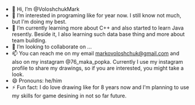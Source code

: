 - 👋 Hi, I’m @VoloshchukMark
- 👀 I’m interested in programing like for year now. I still know not much, but I'm doing my best.
- 🌱 I’m currently learning more about C++ and also started to learn Java resently. Beside it, I also learning such data base thing and more about team building.
- 💞️ I’m looking to collaborate on ...
- 📫 You can reach me on my email markovoloshchuk@gmail.com and also on my instagram @76_maka_popka. Currently I use my instagram profile to share my drawings, so if you are interested, you might take a look.
- 😄 Pronouns: he/him
- ⚡ Fun fact: I do love drawing like for 8 years now and I'm planning to use my skills for game desining in not so far future.

<!---
VoloshchukMark/VoloshchukMark is a ✨ special ✨ repository because its `README.md` (this file) appears on your GitHub profile.
You can click the Preview link to take a look at your changes.
--->
